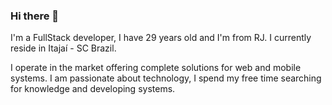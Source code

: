 ### Hi there 👋

I'm a FullStack developer, I have 29 years old and I'm from RJ. I currently reside in Itajaí - SC Brazil. 

I operate in the market offering complete solutions for web and mobile systems. I am passionate about technology, I spend my free time searching for knowledge and developing systems.
